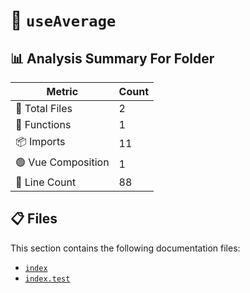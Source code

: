 # 📁 `useAverage`

## 📊 Analysis Summary For Folder

| Metric | Count |
|--------|-------|
| 📁 Total Files | 2 |
| 🔧 Functions | 1 |
| 📦 Imports | 11 |
| 🟢 Vue Composition | 1 |
| 🔢 Line Count | 88 |


## 📋 Files

This section contains the following documentation files:

- [`index`](./index.md)
- [`index.test`](./index.test.md)